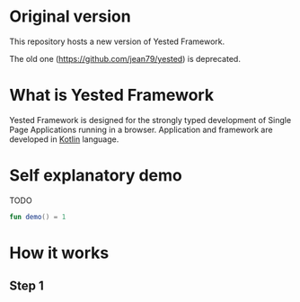 # Original version
This repository hosts a new version of Yested Framework.

The old one (https://github.com/jean79/yested) is deprecated.

# What is Yested Framework
Yested Framework is designed for the strongly typed development of Single Page Applications running in a browser. Application and framework are developed in [Kotlin](http://www.kotlinlang.org) language.

# Self explanatory demo
TODO
```kotlin
fun demo() = 1
```
# How it works
## Step 1

